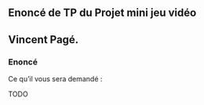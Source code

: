 ## Enoncé de TP du Projet mini jeu vidéo
## Vincent Pagé.

### Enoncé
Ce qu’il vous sera demandé :


TODO
